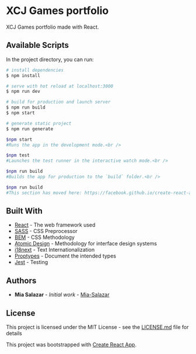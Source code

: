 # XCJ Games portfolio
 XCJ Games portfolio made with React.

## Available Scripts

In the project directory, you can run:

``` bash
# install dependencies
$ npm install

# serve with hot reload at localhost:3000
$ npm run dev

# build for production and launch server
$ npm run build
$ npm start

# generate static project
$ npm run generate

$npm start
#Runs the app in the development mode.<br />

$npm test
#Launches the test runner in the interactive watch mode.<br />

$npm run build
#Builds the app for production to the `build` folder.<br />

$npm run build
#This section has moved here: https://facebook.github.io/create-react-app/docs/troubleshooting#npm-run-build-fails-to-minify
```

## Built With

* [React](https://es.reactjs.org/) - The web framework used
* [SASS](https://sass-lang.com/) - CSS Preprocessor
* [BEM](http://getbem.com/) - CSS Methodology
* [Atomic Design](https://bradfrost.com/blog/post/atomic-web-design/) - Methodology for interface design systems
* [i18next](https://www.i18next.com/) - Text Internationalization
* [Proptypes](https://www.npmjs.com/package/prop-types) - Document the intended types
* [Jest](https://github.com/testing-library/jest-dom) - Testing

## Authors

* **Mia Salazar** - *Initial work* - [Mia-Salazar](https://github.com/Mia-Salazar)

## License

This project is licensed under the MIT License - see the [LICENSE.md](LICENSE.md) file for details


This project was bootstrapped with [Create React App](https://github.com/facebook/create-react-app).
